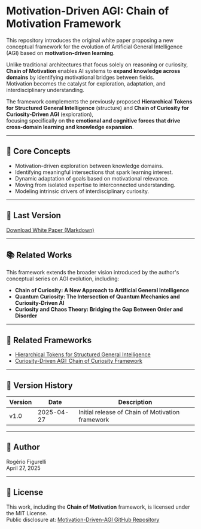# Motivation-Driven AGI: Chain of Motivation Framework

This repository introduces the original white paper proposing a new conceptual framework for the evolution of Artificial General Intelligence (AGI) based on **motivation-driven learning**.

Unlike traditional architectures that focus solely on reasoning or curiosity, **Chain of Motivation** enables AI systems to **expand knowledge across domains** by identifying motivational bridges between fields.  
Motivation becomes the catalyst for exploration, adaptation, and interdisciplinary understanding.

The framework complements the previously proposed **Hierarchical Tokens for Structured General Intelligence** (structure) and **Chain of Curiosity for Curiosity-Driven AGI** (exploration),  
focusing specifically on **the emotional and cognitive forces that drive cross-domain learning and knowledge expansion**.

---

## 🧠 Core Concepts

- Motivation-driven exploration between knowledge domains.
- Identifying meaningful intersections that spark learning interest.
- Dynamic adaptation of goals based on motivational relevance.
- Moving from isolated expertise to interconnected understanding.
- Modeling intrinsic drivers of interdisciplinary curiosity.

---

## 📄 Last Version

[Download White Paper (Markdown)](https://github.com/rfigurelli/Motivation-Driven-AGI/blob/main/Chain_of_Motivation_White_Paper_v1_0.md)

---

## 📚 Related Works

This framework extends the broader vision introduced by the author's conceptual series on AGI evolution, including:

- **Chain of Curiosity: A New Approach to Artificial General Intelligence**
- **Quantum Curiosity: The Intersection of Quantum Mechanics and Curiosity-Driven AI**
- **Curiosity and Chaos Theory: Bridging the Gap Between Order and Disorder**

---

## 🔗 Related Frameworks

- [Hierarchical Tokens for Structured General Intelligence](https://github.com/rfigurelli/Hierarchical-Tokens-AGI)
- [Curiosity-Driven AGI: Chain of Curiosity Framework](https://github.com/rfigurelli/Curiosity-Driven-AGI)

---

## 📄 Version History

| Version | Date        | Description                            |
|---------|-------------|----------------------------------------|
| v1.0    | 2025-04-27  | Initial release of Chain of Motivation framework |

---

## 👤 Author

Rogério Figurelli  
April 27, 2025

---

## 📜 License

This work, including the **Chain of Motivation** framework, is licensed under the MIT License.  
Public disclosure at: [Motivation-Driven-AGI GitHub Repository](https://github.com/rfigurelli/Motivation-Driven-AGI/)
